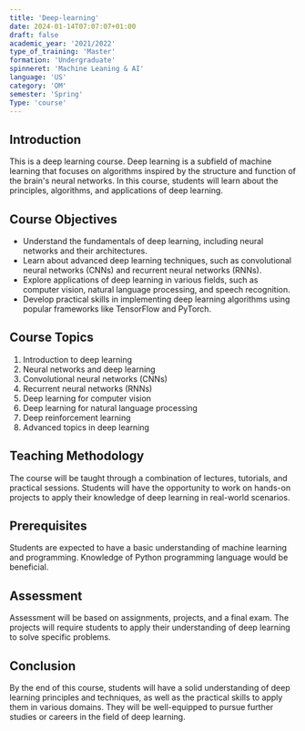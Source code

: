 ```yaml
---
title: 'Deep-learning'
date: 2024-01-14T07:07:07+01:00
draft: false
academic_year: '2021/2022'
type_of_training: 'Master'
formation: 'Undergraduate'
spinneret: 'Machine Leaning & AI'
language: 'US'
category: 'OM'
semester: 'Spring'
Type: 'course'
---
```


## Introduction

This is a deep learning course. Deep learning is a subfield of machine learning that focuses on algorithms inspired by the structure and function of the brain's neural networks. In this course, students will learn about the principles, algorithms, and applications of deep learning.

## Course Objectives

- Understand the fundamentals of deep learning, including neural networks and their architectures.
- Learn about advanced deep learning techniques, such as convolutional neural networks (CNNs) and recurrent neural networks (RNNs).
- Explore applications of deep learning in various fields, such as computer vision, natural language processing, and speech recognition.
- Develop practical skills in implementing deep learning algorithms using popular frameworks like TensorFlow and PyTorch.

## Course Topics

1. Introduction to deep learning
2. Neural networks and deep learning
3. Convolutional neural networks (CNNs)
4. Recurrent neural networks (RNNs)
5. Deep learning for computer vision
6. Deep learning for natural language processing
7. Deep reinforcement learning
8. Advanced topics in deep learning

## Teaching Methodology

The course will be taught through a combination of lectures, tutorials, and practical sessions. Students will have the opportunity to work on hands-on projects to apply their knowledge of deep learning in real-world scenarios.

## Prerequisites

Students are expected to have a basic understanding of machine learning and programming. Knowledge of Python programming language would be beneficial.

## Assessment

Assessment will be based on assignments, projects, and a final exam. The projects will require students to apply their understanding of deep learning to solve specific problems.

## Conclusion

By the end of this course, students will have a solid understanding of deep learning principles and techniques, as well as the practical skills to apply them in various domains. They will be well-equipped to pursue further studies or careers in the field of deep learning.
